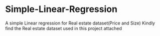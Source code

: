 # Simple-Linear-Regression
A simple Linear regression for Real estate dataset(Price and Size)
Kindly find the Real estate dataset used in this project attached
